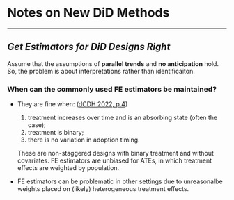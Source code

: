 # Notes on New DiD Methods
--------------------------------

## _Get Estimators for DiD Designs Right_

Assume that the assumptions of **parallel trends** and **no anticipation** hold. So, the problem is about interpretations rather than identificaiton.

### When can the commonly used FE estimators be maintained?

- They are fine when: ([dCDH 2022, p.4](https://papers.ssrn.com/sol3/papers.cfm?abstract_id=3980758))
  1. treatment increases over time and is an absorbing state (often the case);
  2. treatment is binary;
  3. there is no variation in adoption timing.
  
  These are non-staggered designs with binary treatment and without covariates. FE estimators are unbiased for ATEs, in which treatment effects are weighted by population.

- FE estimators can be problematic in other settings due to unreasonalbe weights placed on (likely) heterogeneous treatment effects.
  
